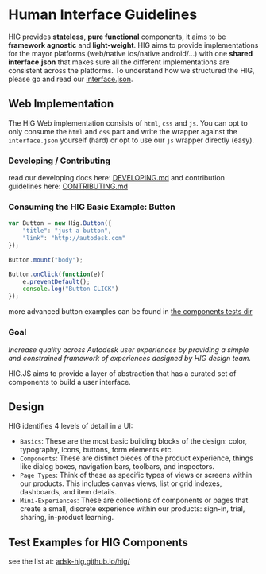 # Human Interface Guidelines

HIG provides **stateless**, **pure functional** components, it aims to be **framework agnostic** and **light-weight**.
HIG aims to provide implementations for the mayor platforms (web/native ios/native android/...) with one **shared interface.json** that makes sure all the different implementations are consistent across the platforms. To understand how we structured the HIG, please go and read our [interface.json](src/interface/interface.json).

## Web Implementation
The HIG Web implementation consists of `html`, `css` and `js`. You can opt to only consume the `html` and `css` part and write the wrapper against the `interface.json` yourself (hard) or opt to use our `js` wrapper directly (easy). 

### Developing / Contributing
read our developing docs here: [DEVELOPING.md](DEVELOPING.md) and contribution guidelines here: [CONTRIBUTING.md](CONTRIBUTING.md) 

### Consuming the HIG Basic Example: Button
```javascript
var Button = new Hig.Button({
    "title": "just a button",
    "link": "http://autodesk.com"
});

Button.mount("body");

Button.onClick(function(e){
    e.preventDefault();
    console.log("Button CLICK")
});
```

more advanced button examples can be found in [the components tests dir](src/web/basics/button/tests/tests-button.html)

### Goal

*Increase quality across Autodesk user experiences by providing a simple and constrained framework of experiences designed by HIG design team.*

HIG.JS aims to provide a layer of abstraction that has a curated set of components to build a user interface.

## Design

HIG identifies 4 levels of detail in a UI: 
- `Basics`: These are the most basic building blocks of the design: color, typography, icons, buttons, form elements etc.
- `Components`: These are distinct pieces of the product experience, things like dialog boxes, navigation bars, toolbars, and inspectors.
- `Page Types`: Think of these as specific types of views or screens within our products. This includes canvas views, list or grid indexes, dashboards, and item details.
- `Mini-Experiences`: These are collections of components or pages that create a small, discrete experience within our products: sign-in, trial, sharing, in-product learning.

## Test Examples for HIG Components
see the list at: [adsk-hig.github.io/hig/](https://adsk-hig.github.io/hig/)
